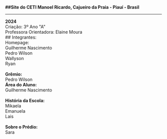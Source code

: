 <strong> ##Site do CETI Manoel Ricardo, Cajueiro da Praia - Piauí - Brasil </strong> <br>
<hr>
<strong> 2024 </strong> <br>
Criação: 3º Ano "A" <br>
Professora Orientadora: Elaine Moura <br>
## Integrantes: <br>
Homepage: <br>
Guilherme Nascimento <br>
Pedro Wilson <br>
Wallyson <br>
Ryan<br>
<br>
<strong>Grêmio: </strong> <br>
Pedro Wilson<br>
<strong>Área do Aluno:</strong> <br>
Guilherme Nascimento<br>
<br>
<strong>História da Escola: </strong> <br>
Mikaela <br>
Emanuela <br>
Lais<br>
<br>
<strong>Sobre o Prédio: </strong> <br>
Sara
